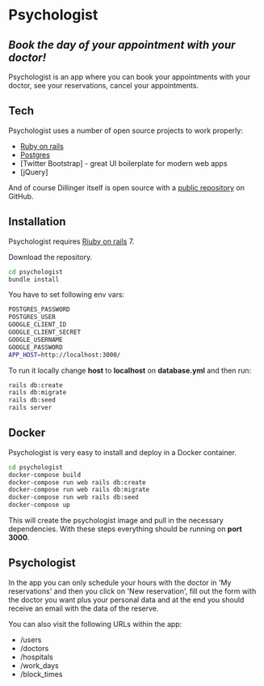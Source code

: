 # Psychologist
## _Book the day of your appointment with your doctor!_


Psychologist is an app where you can book your appointments with your doctor, see your reservations, cancel your appointments.

## Tech

Psychologist uses a number of open source projects to work properly:

- [Ruby on rails](https://rubyonrails.org/)
- [Postgres](https://www.postgresql.org/)
- [Twitter Bootstrap] - great UI boilerplate for modern web apps
- [jQuery]

And of course Dillinger itself is open source with a [public repository](https://github.com/julio1741/psychologist)
 on GitHub.

## Installation

Psychologist requires [Riuby on rails](https://rubyonrails.org/) 7.

Download the repository.

```sh
cd psychologist
bundle install
```

You have to set following env vars:

```sh
POSTGRES_PASSWORD
POSTGRES_USER
GOOGLE_CLIENT_ID
GOOGLE_CLIENT_SECRET
GOOGLE_USERNAME
GOOGLE_PASSWORD
APP_HOST=http://localhost:3000/
```

To run it locally change **host** to **localhost** on **database.yml** and then  run:

```sh
rails db:create
rails db:migrate
rails db:seed
rails server
```


## Docker

Psychologist is very easy to install and deploy in a Docker container.

```sh
cd psychologist
docker-compose build
docker-compose run web rails db:create
docker-compose run web rails db:migrate
docker-compose run web rails db:seed
docker-compose up
```

This will create the psychologist image and pull in the necessary dependencies.
With these steps everything should be running on **port 3000**.

## Psychologist

In the app you can only schedule your hours with the doctor in 'My reservations' and then you click on 'New reservation', fill out the form with the doctor you want plus your personal data and at the end you should receive an email with the data of the reserve.

You can also visit the following URLs within the app:

- /users
- /doctors
- /hospitals
- /work_days
- /block_times